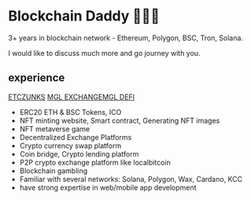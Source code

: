# Blockchain Daddy  💪💪💪

3+ years in blockchain network - Ethereum, Polygon, BSC, Tron, Solana.

I would like to discuss much more and go journey with you.

## experience
[ETCZUNKS](https://etczunks.com/)
[MGL EXCHANGE](https://exchange.mglcoin.io/)[MGL DEFI](https://defi.mglcoin.io/)
- ERC20 ETH & BSC Tokens, ICO
- NFT minting website, Smart contract, Generating NFT images
- NFT metaverse game
- Decentralized Exchange Platforms
- Crypto currency swap platform
- Coin bridge, Crypto lending platform
- P2P crypto exchange platform like localbitcoin
- Blockchain gambling
- Familiar with several networks: Solana, Polygon, Wax, Cardano, KCC
- have strong expertise in web/mobile app development

